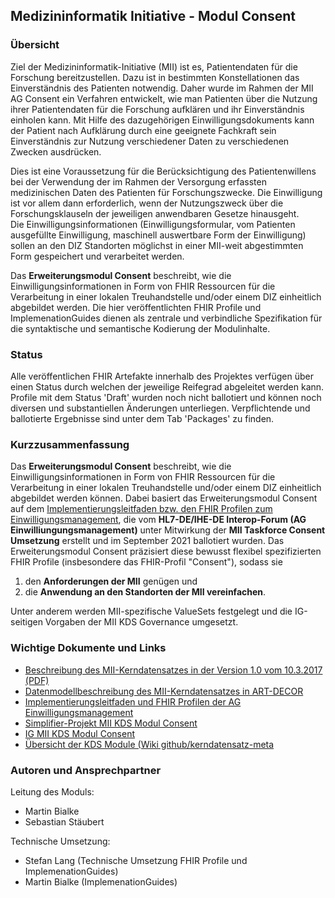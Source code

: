 ## Medizininformatik Initiative - Modul Consent

### Übersicht

Ziel der Medizininformatik-Initiative (MII) ist es, Patientendaten für die Forschung bereitzustellen. Dazu ist in bestimmten Konstellationen das Einverständnis des Patienten notwendig. Daher wurde im Rahmen der MII AG Consent ein Verfahren entwickelt, wie man Patienten über die Nutzung ihrer Patientendaten für die Forschung aufklären und ihr Einverständnis einholen kann. Mit Hilfe des dazugehörigen Einwilligungsdokuments kann der Patient nach Aufklärung durch eine geeignete Fachkraft sein Einverständnis zur Nutzung verschiedener Daten zu verschiedenen Zwecken ausdrücken.

Dies ist eine Voraussetzung für die Berücksichtigung des Patientenwillens bei der Verwendung der im Rahmen der Versorgung erfassten medizinischen Daten des Patienten für Forschungszwecke. Die Einwilligung ist vor allem dann erforderlich, wenn der Nutzungszweck über die Forschungsklauseln der jeweiligen anwendbaren Gesetze hinausgeht.  
Die Einwilligungsinformationen (Einwilligungsformular, vom Patienten ausgefüllte Einwilligung, maschinell auswertbare Form der Einwilligung) sollen an den DIZ Standorten möglichst in einer MII-weit abgestimmten Form gespeichert und verarbeitet werden.

Das **Erweiterungsmodul Consent** beschreibt, wie die Einwilligungsinformationen in Form von FHIR Ressourcen für die Verarbeitung in einer lokalen Treuhandstelle und/oder einem DIZ einheitlich abgebildet werden. Die hier veröffentlichten FHIR Profile und ImplemenationGuides dienen als zentrale und verbindliche Spezifikation für die syntaktische und semantische Kodierung der Modulinhalte.

### Status

Alle veröffentlichen FHIR Artefakte innerhalb des Projektes verfügen über einen Status durch welchen der jeweilige Reifegrad abgeleitet werden kann.
Profile mit dem Status 'Draft' wurden noch nicht ballotiert und können noch diversen und substantiellen Änderungen unterliegen. Verpflichtende und ballotierte Ergebnisse sind unter dem Tab 'Packages' zu finden.

### Kurzzusammenfassung

Das **Erweiterungsmodul Consent** beschreibt, wie die Einwilligungsinformationen in Form von FHIR Ressourcen für die Verarbeitung in einer lokalen Treuhandstelle und/oder einem DIZ einheitlich abgebildet werden können. Dabei basiert das Erweiterungsmodul Consent auf dem [Implementierungsleitfaden bzw. den FHIR Profilen zum Einwilligungsmanagement](https://ig.fhir.de/einwilligungsmanagement/stable/), die vom **HL7-DE/IHE-DE Interop-Forum (AG Einwilliungungsmanagement)** unter Mitwirkung der **MII Taskforce Consent Umsetzung** erstellt und im September 2021 ballotiert wurden. Das Erweiterungsmodul Consent präzisiert diese bewusst flexibel spezifizierten FHIR Profile (insbesondere das FHIR-Profil "Consent"), sodass sie 
1. den **Anforderungen der MII** genügen und 
2. die **Anwendung an den Standorten der MII vereinfachen**.

Unter anderem werden MII-spezifische ValueSets festgelegt und die IG-seitigen Vorgaben der MII KDS Governance umgesetzt.

### Wichtige Dokumente und Links
* [Beschreibung des MII-Kerndatensatzes in der Version 1.0 vom 10.3.2017 (PDF)](https://www.medizininformatik-initiative.de/sites/default/files/inline-files/MII_04_Kerndatensatz_1-0.pdf)
* [Datenmodellbeschreibung des MII-Kerndatensatzes in ART-DECOR](https://art-decor.org/art-decor/decor-project--mide-)
* [Implementierungsleitfaden und FHIR Profilen der AG Einwilligungsmanagement](https://ig.fhir.de/einwilligungsmanagement/stable/)
* [Simplifier-Projekt MII KDS Modul Consent](https://simplifier.net/medizininformatikinitiative-modulconsent)
* [IG MII KDS Modul Consent](https://simplifier.net/guide/MedizininformatikInitiative-ModulConsent-ImplementationGuide/IGMIIKDSModulConsent)
* [Übersicht der KDS Module (Wiki github/kerndatensatz-meta](https://github.com/medizininformatik-initiative/kerndatensatz-meta/wiki)

### Autoren und Ansprechpartner

Leitung des Moduls:

* Martin Bialke
* Sebastian Stäubert

Technische Umsetzung:

* Stefan Lang (Technische Umsetzung FHIR Profile und ImplemenationGuides)
* Martin Bialke (ImplemenationGuides)
